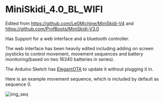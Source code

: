 # MiniSkidi_4.0_BL_WIFI
Edited from https://github.com/Le0Michine/MiniSkidi-V4 and https://github.com/ProfBoots/MiniSkidi-V3.0

Has Support for a web interface and a bluetooth controller.

The web interface has been heavily edited including adding on screen joysticks to control movement, movement sequences and battery monitoring(based on two 16340 batteries in series).

The Arduino Sketch has [ElegantOTA](https://github.com/ayushsharma82/ElegantOTA) to update it without plugging it in.

Here is an example movement sequence, which is included by default as sequence 0.

![img_seq](sequence.gif)
